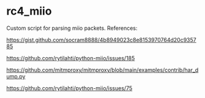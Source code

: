 # rc4_miio

Custom script for parsing miio packets.
References:

https://gist.github.com/socram8888/4b8949023c8e8153970764d20c935785

https://github.com/rytilahti/python-miio/issues/185

https://github.com/mitmproxy/mitmproxy/blob/main/examples/contrib/har_dump.py

https://github.com/rytilahti/python-miio/issues/75